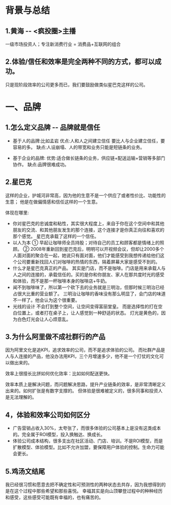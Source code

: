 # 背景与总结
## 1.黄海 -- <疯投圈>主播 
一级市场投资人；专注新消费行业 = 消费品+互联网的组合

## 2.体验/信任和效率是完全两种不同的方式，都可以成功。
只是现阶段效率的公司更多而已，我们要鼓励做类似星巴克这样的公司。

# 一、品牌
## 1.怎么定义品牌 -- 品牌就是信任
* 基于人的品牌:比如孟岩
优点:人和人之间建立信任 要比人与企业建立信任，要容易的多。
缺点:人设崩塌、人的带宽和业务只能是短链条的业务。

* 基于企业的品牌:
优势:适合做长链条的业务，供应链+配送运输+营销等多部门协作。
缺点:品牌很难成功。

## 2.星巴克
这样的企业，护城河非常高，因为他的生意不是一个供应了或者性价比、功能性的生意；
他是在做偏情感和信任这样的一个生意。

体现在哪里:
* 你对星巴克的忠诚度和粘性，其实很大程度上，来自于你在这个空间中和其他朋友的交流、和其他朋友发生的那个连接，这个连接才是你真正向往和喜欢的那个感觉。
星巴克承载了这样的一个信任。
* 以人为本
① 早起让咖啡师全员持股；对待自己的员工和顾客都是情绪上的照顾。 
② 2008年重新回到星巴克后，明明可以开视频会议，但却让2000多个人面对面的聚合在一起，她说只有面对面，他们才能感受到我想传递给他们这个公司要重新找回人们对咖啡的热情的东西，隔着屏幕大家是感受不到的。
* 什么才是星巴克真正的产品。
其实是门店，而不是咖啡。门店是用来承载人与人之间的连接的，承载信任的。买的是你和你朋友、家人在那共度时光的感受和体验，而不是那一杯咖啡本身的咖啡店+牛奶。
* 闻不到咖啡味了，所以第一个砍下去的业务就是三明治，但那时候三明治已经占很大比重的营业额了。
三明治让咖啡的香味没有那么明显了，会门店的味道不一样了。他会认为这个很重要。
* 光线的设计
不会打到整个空间，让空间变得富丽堂皇。
而是选择性的打在空白位置上，或者打在桌子上，让人感觉到一种舒适的状态。
灯光是黄色的，因为白色灯光会让人心烦意乱。

## 3.为什么阿里做不成社群行的产品
因为阿里文化是追KPI，追求效率的公司，而不是追求体验的公司。
而社群产品是人与人连接的产品，他没办法用KPI，三个月增速多少，他不是一个打仗的文化可以做出来的。

效率上很擅长比拼如何优化效率：比如如何配送更快。

效率本质上是解决问题，而问题解决思路，提升产业链条的效率，是非常清晰定义出来的。如何扩张是有数字支撑的。
但体验是很难被定义的，很多同事和投资人是无法理解的。

## 4，体验和效率公司如何区分
* 广告营销占收入30%，太夸张了，而很多体验的公司基本上是没有这类成本的。完全属于ROI模型，投入换触达、换成长。
* 体验公司成本结构，很多支出在社区活动、门店、培训。不是ROI模型，而是扩散模型、体验模型。比如不允许加盟，要保障用户体验的控制。生命力可能会更长。

## 5.鸡汤文结尾
我已经很习惯和愿意去把不确定性和可预测性的两种状态去共存，因为我想得到的是在这个过程中那些希望和那些喜悦。
幸福其实是向山顶攀登过程中的种种经历和感受，这些感受可能既有幸福的，也有痛苦的。